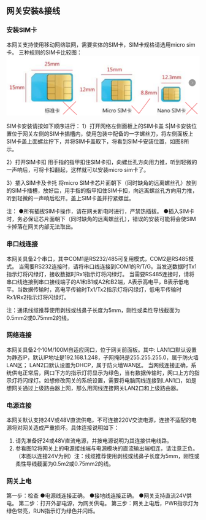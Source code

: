 
## 网关安装&接线


### 安装SIM卡
本网关支持使用移动网络联网，需要实体的SIM卡，SIM卡规格请选用micro sim卡。
三种规则的SIM卡比较图：
![simcard](../../assets/simcard_compare.png)

SIM卡安装请按如下顺序进行：
1）打开网络左侧面板上的SIM卡盖
S|M卡安装位置位于网关左侧的SIM卡插槽内，使用包装中配备的一字螺丝刀，将左侧面板上SIM卡盖上面螺丝拧下，并将SIM卡盖取下，将看到SIM卡安装位置，如图8所示。

2）打开SIM卡扣
用手指的指甲扣住SIM卡扣，向螺丝孔方向用力推，听到轻微的一声响后，可将卡扣翻起，这样就可以安装micro sim卡了。

3）插入SIM卡及卡托
将micro SIM卡芯片面朝下（同时缺角的远离螺丝孔）放到的SIM卡插槽，放好后，用手指的指甲扣住SIM卡扣，向远离螺丝孔方向用力推，听到轻微的一声响后松开。盖上SIM卡盖并拧紧螺丝。

注：
●所有插拔SIM卡操作，请在网关断电时进行，严禁热插拔。
●插入SIM卡时，务必保证芯片面朝下（同时缺角的远离螺丝孔），错误的安装可能将会使SIM卡掉落在网关内部无法取出。

### 串口线连接

本网关具备2个串口，其中COM1是RS232/485可复用模式，COM2是RS485模式。
当需要RS232连接时，请将串口线连接到COM1的R/T/G。当发送数据时Tx1指示灯将闪绿灯，接收数据时Rx1指示灯将闪绿灯。
当需要RS485连接时，请将串口线连接到串口接线端子的A1和B1或A2和B2端，A表示高电平，B表示低电平。当数据传输时，高电平传输时Tx1/Tx2指示灯将闪绿灯，低电平传输时Rx1/Rx2指示灯将闪绿灯。

注：通讯线缆推荐使用剥线或线鼻子长度为5mm，刚性或柔性导线截面为0.5mm2或0.75mm2的线。

### 网络连接

本网关具备2个10M/100M自适应网口，位于网关前面板。其中:
LAN1口默认设置为静态IP，默认IP地址是192.168.1.248，子网掩码是255.255.255.0，属于防火墙LAN区；
LAN2口默认设置为DHCP，属于防火墙WAN区。
当网线连接正确，系统供电正常后，网口下方的指示灯将显示为绿色，当有数据传输时，网口上方的指示灯将闪绿灯。如想修改网关的系统设置，需要将电脑网线连接到LAN1口，如是想网关通过上级路由器上网，那么用网线连接网关LAN2口和上级路由器。

### 电源连接

本网关默认支持24V或48V直流供电，不可连接220V交流电源，连接不适配的电源将对网关造成严重损坏。具体连接说明如下：
1. 请先准备好24或48V直流电源，并按电源说明为其连接供电线路。
2. 参看图12将网关上的电源接线端与电源模块的直流输出端相连，请注意正负。（本图以连接24V为例）注：线缆推荐使用剥线或线鼻子长度为5mm，刚性或柔性导线截面为0.5m2或0.75mm2的线。


### 网关上电
第一步：检查
		●电源线连接正确。
		●接地线连接正确。
		●网关支持直流24V供电。
第二步：打开外部电源，为网关供电。
第三步：网关上电后，PWR指示灯为绿色常亮，RUN指示灯为绿色并闪烁。




